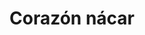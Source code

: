 ---
title: Corazón nácar
date: 
draft: false

# descripcion
description : Anillo de plata 925 y nácar

materials: Plata 925

color: Plata y nácar

dimensions: 18ml diámetro

code: 05-23-0573

type: "Anillos"

categories: []

# Images
# first image will be shown in the product page
images:
  # - image: "images/path_to_image"
  # La ubicacion de las imagenes es imagenes/Anillos/Anillos.Plata/05-23-0573-corazon-nacar
  - image: "./images/anillos/plata/05-23-0573.JPG"
---